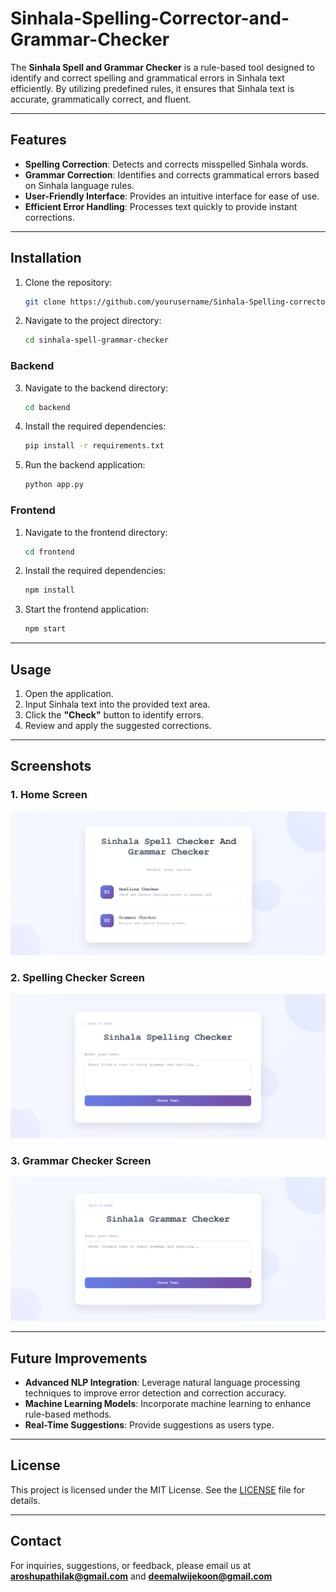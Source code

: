 # Sinhala-Spelling-Corrector-and-Grammar-Checker

The **Sinhala Spell and Grammar Checker** is a rule-based tool designed to identify and correct spelling and grammatical errors in Sinhala text efficiently. By utilizing predefined rules, it ensures that Sinhala text is accurate, grammatically correct, and fluent.

---

## Features

- **Spelling Correction**: Detects and corrects misspelled Sinhala words.
- **Grammar Correction**: Identifies and corrects grammatical errors based on Sinhala language rules.
- **User-Friendly Interface**: Provides an intuitive interface for ease of use.
- **Efficient Error Handling**: Processes text quickly to provide instant corrections.

---

## Installation

1. Clone the repository:
   ```bash
   git clone https://github.com/yourusername/Sinhala-Spelling-corrector-and-Grammar-Checker.git
   ```

2. Navigate to the project directory:
   ```bash
   cd sinhala-spell-grammar-checker
   ```

### Backend

3. Navigate to the backend directory:
   ```bash
   cd backend
   ```

4. Install the required dependencies:
   ```bash
   pip install -r requirements.txt
   ```

5. Run the backend application:
   ```bash
   python app.py
   ```

### Frontend

1. Navigate to the frontend directory:
   ```bash
   cd frontend
   ```

2. Install the required dependencies:
   ```bash
   npm install
   ```

3. Start the frontend application:
   ```bash
   npm start
   ```

---

## Usage

1. Open the application.
2. Input Sinhala text into the provided text area.
3. Click the **"Check"** button to identify errors.
4. Review and apply the suggested corrections.

---

## Screenshots

### 1. Home Screen
![Home Screen](imagesForReadme/interface01.png)

### 2. Spelling Checker Screen
![Spelling Checker Screen](imagesForReadme/interface02.png)

### 3. Grammar Checker Screen
![Grammar Checker Screen](imagesForReadme/interface03.png)

---

## Future Improvements

- **Advanced NLP Integration**: Leverage natural language processing techniques to improve error detection and correction accuracy.
- **Machine Learning Models**: Incorporate machine learning to enhance rule-based methods.
- **Real-Time Suggestions**: Provide suggestions as users type.

---

## License

This project is licensed under the MIT License. See the [LICENSE](LICENSE) file for details.

---

## Contact

For inquiries, suggestions, or feedback, please email us at **aroshupathilak@gmail.com** and **deemalwijekoon@gmail.com**
